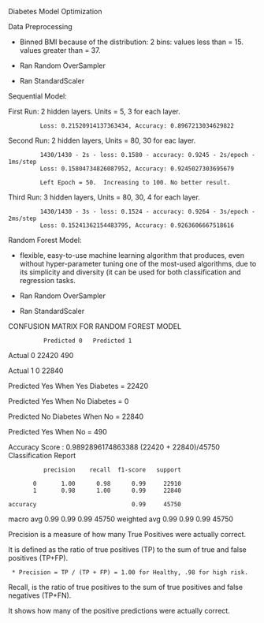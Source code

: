 Diabetes Model Optimization

Data Preprocessing

* Binned BMI because of the distribution:
   2 bins:
         values less than = 15.
         values greater than = 37.
         
* Ran Random OverSampler

* Ran StandardScaler


Sequential Model:

First Run:  2 hidden layers.  Units = 5, 3  for each layer.  
        
             Loss: 0.21520914137363434, Accuracy: 0.8967213034629822
            
            
Second Run:  2 hidden layers, Units = 80, 30 for eac layer.

             1430/1430 - 2s - loss: 0.1580 - accuracy: 0.9245 - 2s/epoch - 1ms/step
             Loss: 0.15804734826087952, Accuracy: 0.9245027303695679

             Left Epoch = 50.  Increasing to 100. No better result.
             
Third Run:   3 hidden layers, Units = 80, 30, 4  for each layer.

             1430/1430 - 3s - loss: 0.1524 - accuracy: 0.9264 - 3s/epoch - 2ms/step
             Loss: 0.15241362154483795, Accuracy: 0.9263606667518616


Random Forest Model:

 * flexible, easy-to-use machine learning algorithm that produces, even without hyper-parameter tuning
   one of the most-used algorithms, due to its simplicity and diversity (it can be used for both 
   classification and regression tasks.

* Ran Random OverSampler

* Ran StandardScaler

CONFUSION MATRIX FOR RANDOM FOREST MODEL

              Predicted 0   Predicted 1

Actual 0          22420          490

Actual 1              0        22840

Predicted Yes When Yes Diabetes =  22420 

Predicted Yes When No Diabetes  =      0

Predicted No Diabetes When No   =  22840 

Predicted Yes When No           =    490

Accuracy Score : 0.9892896174863388    (22420 + 22840)/45750
Classification Report


              precision    recall  f1-score   support

           0       1.00      0.98      0.99     22910
           1       0.98      1.00      0.99     22840

    accuracy                           0.99     45750
   macro avg       0.99      0.99      0.99     45750
weighted avg       0.99      0.99      0.99     45750

Precision is a measure of how many True Positives were actually correct.

It is defined as the ratio of true positives (TP) to the sum of true and false positives (TP+FP).

     * Precision = TP / (TP + FP) = 1.00 for Healthy, .98 for high risk.

Recall, is the ratio of true positives to the sum of true positives and false negatives (TP+FN). 

It shows how many of the positive predictions were actually correct.





